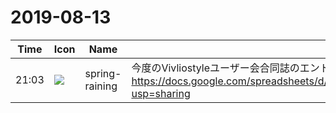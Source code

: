 # 2019-08-13

|Time|Icon|Name|Message|
|---|---|---|---|
|21:03|![](https://secure.gravatar.com/avatar/1ac180f0868137292905c311b5fff781.jpg?s=72&d=https%3A%2F%2Fa.slack-edge.com%2Fdf10d%2Fimg%2Favatars%2Fava_0021-72.png)|spring-raining|今度のVivliostyleユーザー会合同誌のエントリーを開始いたしました！ ぜひぜひご参加ください！ <https://docs.google.com/spreadsheets/d/1bERq_zvMVGqbX1nM6yweqBBsYtRnrhcFxV0L5FMgI3E/edit?usp=sharing>|
